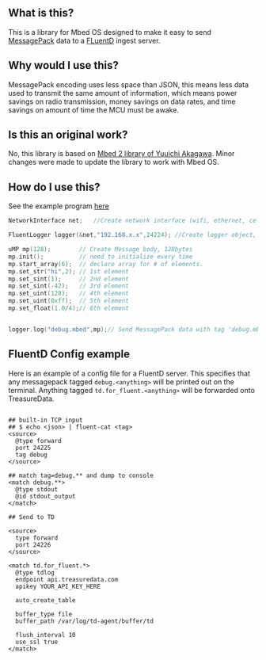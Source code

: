 ## What is this?
This is a library for Mbed OS designed to make it easy to send [MessagePack](https://msgpack.org/) data to a [FLuentD](https://www.fluentd.org/) ingest server. 

## Why would I use this? 
MessagePack encoding uses less space than JSON, this means less data used to transmit the same amount of information, which means power savings on radio transmission, money savings on data rates, and time savings on amount of time the MCU must be awake. 

## Is this an original work?
No, this library is based on [Mbed 2 library of Yuuichi Akagawa](https://os.mbed.com/users/YuuichiAkagawa/code/FluentLogger/). Minor changes were made to update the library to work with Mbed OS. 

## How do I use this?
See the example program [here](https://github.com/BlackstoneEngineering/mbed-os-example-fluentlogger)


```C
NetworkInterface net;	//Create network interface (wifi, ethernet, cellular, ...etc)

FluentLogger logger(&net,"192.168.x.x",24224); //Create logger object, specify the network interface, the IP of the FluentD server and the port number (default is 24224)

uMP mp(128);    	// Create Message body, 128bytes
mp.init();			// need to initialize every time
mp.start_array(6);	// declare array for # of elements. 
mp.set_str("hi",2);	// 1st element
mp.set_sint(1);		// 2nd element
mp.set_sint(-42);	// 3rd element 
mp.set_uint(128);	// 4th element
mp.set_uint(0xff);	// 5th element
mp.set_float(1.0/4);// 6th element


logger.log("debug.mbed",mp);// Send MessagePack data with tag 'debug.mbed'.
```

## FluentD Config example
Here is an example of a config file for a FluentD server. This specifies that any messagepack tagged `debug.<anything>` will be printed out on the terminal. Anything tagged `td.for_fluent.<anything>` will be forwarded onto TreasureData.

```

## built-in TCP input
## $ echo <json> | fluent-cat <tag>
<source>
  @type forward
  port 24225
  tag debug
</source>

## match tag=debug.** and dump to console
<match debug.**>
  @type stdout
  @id stdout_output
</match>

## Send to TD

<source>
  type forward
  port 24226
</source>

<match td.for_fluent.*>
  @type tdlog
  endpoint api.treasuredata.com
  apikey YOUR_API_KEY_HERE

  auto_create_table

  buffer_type file
  buffer_path /var/log/td-agent/buffer/td

  flush_interval 10
  use_ssl true
</match>
```